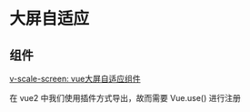 # 大屏自适应

## 组件

<a class="cu" href="https://gitee.com/alfred-skyblue/v-scale-screen">v-scale-screen: vue大屏自适应组件</a>

在 vue2 中我们使用插件方式导出，故而需要 Vue.use() 进行注册